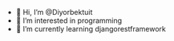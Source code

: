 - 👋 Hi, I’m @Diyorbektuit
- 👀 I’m interested in programming
- 🌱 I’m currently learning djangorestframework


<!---
Diyorbektuit/Diyorbektuit is a ✨ special ✨ repository because its `README.md` (this file) appears on your GitHub profile.
You can click the Preview link to take a look at your changes.
--->
